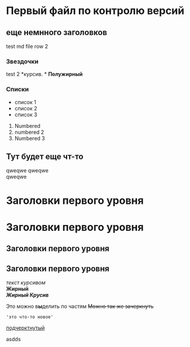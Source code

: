 # Первый файл по контролю версий
## еще немнного заголовков
test md file
row 2
### Звездочки
test 2
*курсив. *
**Полужирный**
### Списки
* список 1
* список 2
* список 3
1. Numbered
2. numbered 2
3. Numbered 3

## Тут будет еще чт-то
qweqwe qweqwe <br> 
qweqwe 

Заголовки первого уровня
=
Заголовки первого уровня
========
Заголовки первого уровня
-
Заголовки первого уровня
-
_текст курсивом_  
__Жирный__  
***Жирный Крусив*** 

Это можно в**ы**делить по частям
~~Можно так же зачеркнуть~~
~~~
'это что-то новое'
~~~
<u>подчерктнутый</u>

asdds

